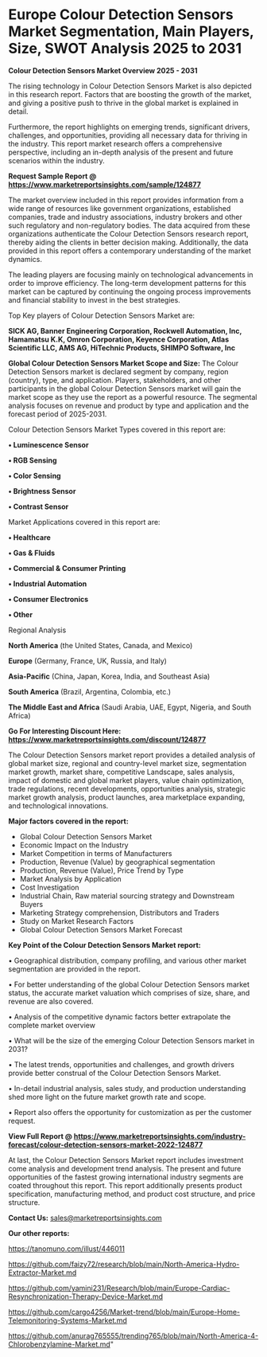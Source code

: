 # Europe Colour Detection Sensors Market Segmentation, Main Players, Size, SWOT Analysis 2025 to 2031

<Strong> Colour Detection Sensors Market Overview 2025 - 2031</strong>

The rising technology in Colour Detection Sensors Market is also depicted in this research report. Factors that are boosting the growth of the market, and giving a positive push to thrive in the global market is explained in detail.

Furthermore, the report highlights on emerging trends, significant drivers, challenges, and opportunities, providing all necessary data for thriving in the industry. This report market research offers a comprehensive perspective, including an in-depth analysis of the present and future scenarios within the industry.

<strong>Request Sample Report @ <a href=https://www.marketreportsinsights.com/sample/124877>https://www.marketreportsinsights.com/sample/124877</a></strong>

The market overview included in this report provides information from a wide range of resources like government organizations, established companies, trade and industry associations, industry brokers and other such regulatory and non-regulatory bodies. The data acquired from these organizations authenticate the Colour Detection Sensors research report, thereby aiding the clients in better decision making. Additionally, the data provided in this report offers a contemporary understanding of the market dynamics.

The leading players are focusing mainly on technological advancements in order to improve efficiency. The long-term development patterns for this market can be captured by continuing the ongoing process improvements and financial stability to invest in the best strategies.

Top Key players of Colour Detection Sensors Market are:

<strong>SICK AG, Banner Engineering Corporation, Rockwell Automation, Inc, Hamamatsu K.K, Omron Corporation, Keyence Corporation, Atlas Scientific LLC, AMS AG, HiTechnic Products, SHIMPO Software, Inc</strong>

<strong><b>Global Colour Detection Sensors Market Scope and Size:</b></strong>
The Colour Detection Sensors market is declared segment by company, region (country), type, and application. Players, stakeholders, and other participants in the global Colour Detection Sensors market will gain the market scope as they use the report as a powerful resource. The segmental analysis focuses on revenue and product by type and application and the forecast period of 2025-2031.

Colour Detection Sensors Market Types covered in this report are:

<strong>• Luminescence Sensor

• RGB Sensing

• Color Sensing

• Brightness Sensor

• Contrast Sensor</strong>

Market Applications covered in this report are:

<strong>• Healthcare

• Gas & Fluids

• Commercial & Consumer Printing

• Industrial Automation

• Consumer Electronics

• Other</strong> 

Regional Analysis

<strong>North America</strong> (the United States, Canada, and Mexico)

<strong>Europe</strong> (Germany, France, UK, Russia, and Italy)

<strong>Asia-Pacific</strong> (China, Japan, Korea, India, and Southeast Asia)

<strong>South America</strong> (Brazil, Argentina, Colombia, etc.)

<strong>The Middle East and Africa</strong> (Saudi Arabia, UAE, Egypt, Nigeria, and South Africa)

<strong>Go For Interesting Discount Here: <a href=https://www.marketreportsinsights.com/discount/124877>https://www.marketreportsinsights.com/discount/124877</a></strong>

The Colour Detection Sensors market report provides a detailed analysis of global market size, regional and country-level market size, segmentation market growth, market share, competitive Landscape, sales analysis, impact of domestic and global market players, value chain optimization, trade regulations, recent developments, opportunities analysis, strategic market growth analysis, product launches, area marketplace expanding, and technological innovations.

<strong><b>Major factors covered in the report:</b></strong>
<ul>
  <li>Global Colour Detection Sensors Market </li>
  <li>Economic Impact on the Industry</li>
  <li>Market Competition in terms of Manufacturers</li>
  <li>Production, Revenue (Value) by geographical segmentation</li>
  <li>Production, Revenue (Value), Price Trend by Type</li>
  <li>Market Analysis by Application</li>
  <li>Cost Investigation</li>
  <li>Industrial Chain, Raw material sourcing strategy and Downstream Buyers</li>
  <li>Marketing Strategy comprehension, Distributors and Traders</li>
  <li>Study on Market Research Factors</li>
  <li>Global Colour Detection Sensors Market Forecast</li>
</ul>

<strong><b>Key Point of the Colour Detection Sensors Market report:</b></strong>

• Geographical distribution, company profiling, and various other market segmentation are provided in the report.

• For better understanding of the global Colour Detection Sensors market status, the accurate market valuation which comprises of size, share, and revenue are also covered.

• Analysis of the competitive dynamic factors better extrapolate the complete market overview

• What will be the size of the emerging Colour Detection Sensors market in 2031?

• The latest trends, opportunities and challenges, and growth drivers provide better construal of the Colour Detection Sensors Market.

• In-detail industrial analysis, sales study, and production understanding shed more light on the future market growth rate and scope.

• Report also offers the opportunity for customization as per the customer request.

<strong><b>View Full Report @ <a href=https://www.marketreportsinsights.com/industry-forecast/colour-detection-sensors-market-2022-124877>https://www.marketreportsinsights.com/industry-forecast/colour-detection-sensors-market-2022-124877</a></b></strong>


At last, the Colour Detection Sensors Market report includes investment come analysis and development trend analysis. The present and future opportunities of the fastest growing international industry segments are coated throughout this report. This report additionally presents product specification, manufacturing method, and product cost structure, and price structure.

<strong>Contact Us:</strong>
sales@marketreportsinsights.com

<strong>Our other reports:</strong>

<a href=https://tanomuno.com/illust/446011>https://tanomuno.com/illust/446011</a>

<a href=https://github.com/faizy72/research/blob/main/North-America-Hydro-Extractor-Market.md>https://github.com/faizy72/research/blob/main/North-America-Hydro-Extractor-Market.md</a>

<a href=https://github.com/yamini231/Research/blob/main/Europe-Cardiac-Resynchronization-Therapy-Device-Market.md>https://github.com/yamini231/Research/blob/main/Europe-Cardiac-Resynchronization-Therapy-Device-Market.md</a>

<a href=https://github.com/cargo4256/Market-trend/blob/main/Europe-Home-Telemonitoring-Systems-Market.md>https://github.com/cargo4256/Market-trend/blob/main/Europe-Home-Telemonitoring-Systems-Market.md</a>

<a href=https://github.com/anurag765555/trending765/blob/main/North-America-4-Chlorobenzylamine-Market.md>https://github.com/anurag765555/trending765/blob/main/North-America-4-Chlorobenzylamine-Market.md</a>"
